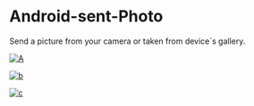 # Android-sent-Photo
Send a picture from your camera or taken from device´s gallery.



[![A][1]][1]


[![b][2]][2]


[![c][3]][3]


  [1]: https://i.stack.imgur.com/zeSozm.png
  [2]: https://i.stack.imgur.com/Cwsxim.png
  [3]: https://i.stack.imgur.com/97H2nm.png


